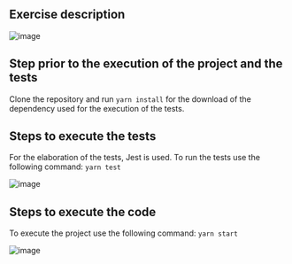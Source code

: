 ## Exercise description
![image](https://user-images.githubusercontent.com/11983683/62830940-d444f900-bbdc-11e9-9c0e-96f1f0180ac8.png)

## Step prior to the execution of the project and the tests
Clone the repository and run `yarn install` for the download of the dependency used for the execution of the tests.

## Steps to execute the tests
For the elaboration of the tests, Jest is used. To run the tests use the following command: 
`yarn test`

![image](https://user-images.githubusercontent.com/11983683/62830951-fcccf300-bbdc-11e9-870d-e855c21be738.png)

## Steps to execute the code
To execute the project use the following command:
`yarn start`

![image](https://user-images.githubusercontent.com/11983683/62830953-1837fe00-bbdd-11e9-9c97-e5ec81601933.png)
